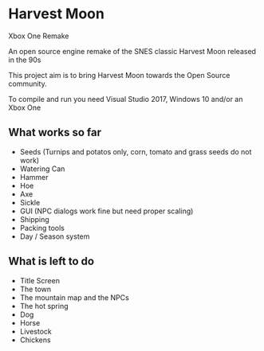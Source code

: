 # Harvest Moon
Xbox One Remake

An open source engine remake of the SNES classic Harvest Moon released in the 90s

This project aim is to bring Harvest Moon towards the Open Source community. 

To compile and run you need Visual Studio 2017, Windows 10 and/or an Xbox One

## What works so far
* Seeds (Turnips and potatos only, corn, tomato and grass seeds do not work)
* Watering Can
* Hammer
* Hoe
* Axe
* Sickle
* GUI (NPC dialogs work fine but need proper scaling)
* Shipping
* Packing tools
* Day / Season system

## What is left to do
* Title Screen
* The town
* The mountain map and the NPCs
* The hot spring
* Dog
* Horse
* Livestock
* Chickens




